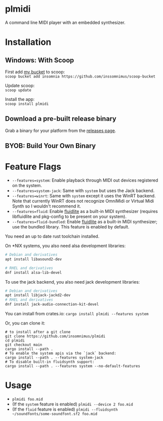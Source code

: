 # plmidi
A command line MIDI player with an embedded synthesizer.

# Installation
## Windows: With Scoop
First add [my bucket](https://github.com/insomnimus/scoop-bucket) to scoop:\
`scoop bucket add insomnia https://github.com/inssomnimus/scoop-bucket`

Update scoop:\
`scoop update`

Install the app:\
`scoop install plmidi`

## Download a pre-built release binary
Grab a binary for your platform from the [releases page](https://github.com/insomnimus/plmidi/releases).

## BYOB: Build Your Own Binary
# Feature Flags

- `--features=system`: Enable playback through MIDI out devices registered on the system.
- `--features=system-jack`: Same with `system` but uses the Jack backend.
- `--features=winrt`: Same with `system` except it uses the WinRT backend. Note that currently WinRT does not recognize OmniMidi or Virtual Midi Synth so I wouldn't recommend it.
- `--features=fluid`: Enable [fluidlite](https://github.com/divideconcept/FluidLite) as a built-in MIDI synthesizer (requires libfluidlite and pkg-config to be present on your system).
- `--features=fluid-bundled`: Enable [fluidlite](https://github.com/divideconcept/FluidLite) as a built-in MIDI synthesizer; use the bundled library. This feature is enabled by default.

You need an up to date rust toolchain installed.

On *NIX systems, you also need alsa development libraries:

```sh
# Debian and derivatives
apt install libasound2-dev

# RHEL and derivatives
dnf install alsa-lib-devel
```

To use the jack backend, you also need jack development libraries:

```sh
# Debian and derivatives
apt install libjack-jackd2-dev
# RHEL and derivatives
dnf install jack-audio-connection-kit-devel
```

You can install from crates.io:
`cargo install plmidi --features system`

Or, you can clone it:

```shell
# to install after a git clone
git clone https://github.com/insomnimus/plmidi
cd plmidi
git checkout main
cargo install --path .
# To enable the system apis via the `jack` backend:
cargo install --path . --features system-jack
# To disable built-in fluidsynth support:
cargo install --path . --features system --no-default-features
```

# Usage
- `plmidi foo.mid`
- (If the `system` feature is enabled) `plmidi --device 2 foo.mid`
- (If the `fluid` feature is enabled) `plmidi --fluidsynth ~/soundfonts/some-soundfont.sf2 foo.mid`
